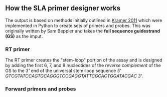 ## How the SLA primer designer works

The output is based on methods initially outlined in [Kramer 2011](https://www.ncbi.nlm.nih.gov/pmc/articles/PMC3152947/) which were implemented in Python to create sets of primers and probes. This was originally written by Sam Beppler and takes the **full sequence guidestrand (GS)** as the imput.

### RT primer

The RT primer creates the "stem-loop" portion of the assay and is designed by adding the first 6, 7, and 8 nucleotides of the _reverse complement_ of the GS to the _3'_ end of the universal stem-loop sequence _5' GTCGTATCCAGTGCAGGGTCCGAGGTATTCGCACTGGATACGAC 3'_.

### Forward primers and probes

